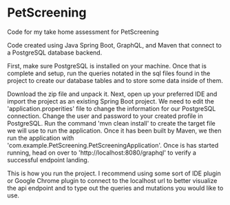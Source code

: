 # PetScreening
Code for my take home assessment for PetScreening

Code created using Java Spring Boot, GraphQL, and Maven that connect to a PostgreSQL database backend. 

First, make sure PostgreSQL is installed on your machine. Once that is complete and setup, run the queries notated in the sql files found in the project to create our database tables and to store some data inside of them. 

Download the zip file and unpack it. Next, open up your preferred IDE and import the project as an existing Spring Boot project. We need to edit the 'application.properities' file to change the information for our PostgreSQL connection. Change the user and password to your created profile in PostgreSQL. Run the command 'mvn clean install' to create the target file we will use to run the application. Once it has been built by Maven, we then run the application with 'com.example.PetScreening.PetScreeningApplication'. Once is has started running, head on over to 'http://localhost:8080/graphql' to verify a successful endpoint landing.

This is how you run the project. I recommend using some sort of IDE plugin or Google Chrome plugin to connect to the localhost url to better visualize the api endpoint and to type out the queries and mutations you would like to use. 

